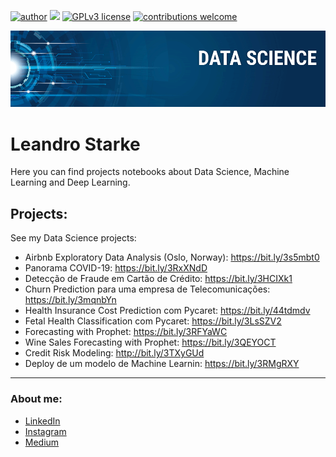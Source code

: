 [![author](https://img.shields.io/badge/author-lstarke-red.svg)](https://www.linkedin.com/in/leandrostarke/) [![](https://img.shields.io/badge/python-3.7+-blue.svg)](https://www.python.org/downloads/release/python-365/) [![GPLv3 license](https://img.shields.io/badge/License-GPLv3-blue.svg)](http://perso.crans.org/besson/LICENSE.html) [![contributions welcome](https://img.shields.io/badge/contributions-welcome-brightgreen.svg?style=flat)](https://github.com/carlosfab/data_science/issues)

<p align="center">
  <img src="banner.png" >
</p>

# Leandro Starke

Here you can find projects notebooks about Data Science, Machine Learning and Deep Learning.

## Projects:
See my Data Science projects:

* Airbnb Exploratory Data Analysis (Oslo, Norway): https://bit.ly/3s5mbt0
* Panorama COVID-19: https://bit.ly/3RxXNdD
* Detecção de Fraude em Cartão de Crédito: https://bit.ly/3HCIXk1
* Churn Prediction para uma empresa de Telecomunicações: https://bit.ly/3mqnbYn
* Health Insurance Cost Prediction com Pycaret: https://bit.ly/44tdmdv
* Fetal Health Classification com Pycaret: https://bit.ly/3LsSZV2
* Forecasting with Prophet: https://bit.ly/3RFYaWC
* Wine Sales Forecasting with Prophet: https://bit.ly/3QEYOCT
* Credit Risk Modeling: http://bit.ly/3TXyGUd
* Deploy de um modelo de Machine Learnin: https://bit.ly/3RMgRXY

---
### About me:

* [LinkedIn](https://www.linkedin.com/in/leandrostarke/)
* [Instagram](https://www.instagram.com/leandrostarke/)
* [Medium](https://medium.com/@leandro.starke)

